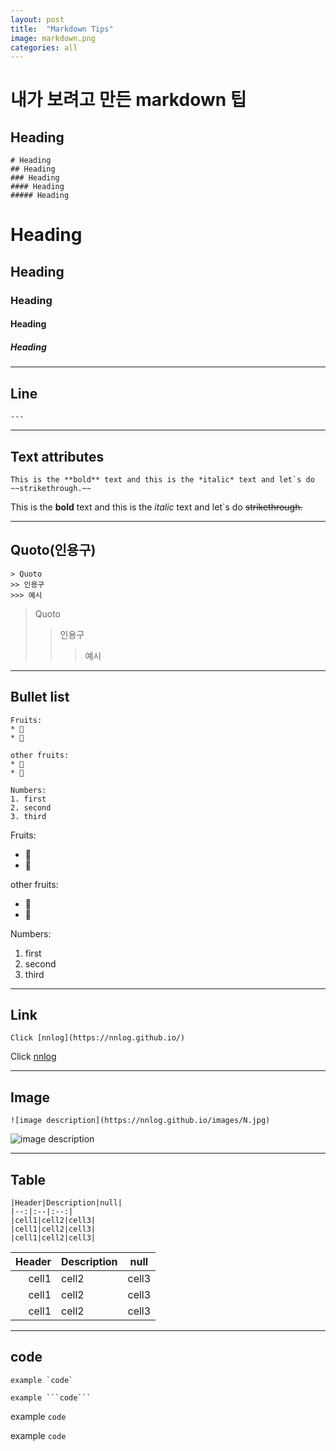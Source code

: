```yaml
---
layout: post
title:  "Markdown Tips"
image: markdown.png
categories: all
---
```


# 내가 보려고 만든 markdown 팁

## Heading
```
# Heading
## Heading
### Heading
#### Heading
##### Heading
```
# Heading
## Heading
### Heading
#### Heading
##### Heading

---

## Line

```
---
```

---
## Text attributes

```
This is the **bold** text and this is the *italic* text and let`s do ~~strikethrough.~~
```

This is the **bold** text and this is the *italic* text and let`s do ~~strikethrough.~~

---

## Quoto(인용구)
```
> Quoto
>> 인용구
>>> 예시
```

> Quoto
>> 인용구
>>> 예시
---

## Bullet list
```
Fruits:
* 🍎
* 🍅

other fruits:
* 🥝
* 🍑

Numbers:
1. first
2. second
3. third
```
Fruits:
* 🍎
* 🍅

other fruits:
* 🥝
* 🍑

Numbers:
1. first
2. second
3. third  

---  

## Link
```
Click [nnlog](https://nnlog.github.io/)
```
Click [nnlog](https://nnlog.github.io/)

---
## Image
```
![image description](https://nnlog.github.io/images/N.jpg)
```
![image description](https://nnlog.github.io/images/N.jpg)

---
## Table
```
|Header|Description|null|
|--:|:--|:--:|
|cell1|cell2|cell3|
|cell1|cell2|cell3|
|cell1|cell2|cell3|
```
|Header|Description|null|
|---:|:---|:---:|
|cell1|cell2|cell3|
|cell1|cell2|cell3|
|cell1|cell2|cell3|

---
## code
```
example `code`

example ```code```
```
example `code`

example ```code```
